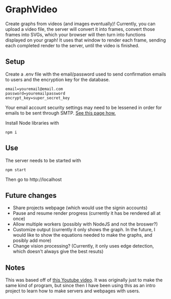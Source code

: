 # GraphVideo
Create graphs from videos (and images eventually)!
Currently, you can upload a video file, the server will convert it into frames, convert those frames into SVGs, which your browser will then turn into functions displayed on your graph! It uses that window to render each frame, sending each completed render to the server, until the video is finished.

## Setup
Create a .env file with the email/password used to send confirmation emails to users and the encryption key for the database.
```
email=youremail@email.com
password=youremailpassword
encrypt_key=super_secret_key
```
Your email account security settings may need to be lessened in order for emails to be sent through SMTP. [See this page how.](https://support.google.com/accounts/answer/6010255?hl=en#zippy=)

Install Node libraries with
```
npm i
```

## Use
The server needs to be started with
```
npm start
```
Then go to http://localhost

## Future changes
- Share projects webpage (which would use the signin accounts)
- Pause and resume render progress (currently it has be rendered all at once)
- Allow multiple workers (possibly with NodeJS and not the broswer?)
- Customize output (currently it only shows the graph. In the future, I would like to show the equations needed to make the graphs, and posibly add more)
- Change vision processing? (Currently, it only uses edge detection, which doesn't always give the best resuts)

## Notes
This was based off of [this Youtube video](https://www.youtube.com/watch?v=BQvBq3K50u8&list=PLDBGIJ3hJ1-smfNoX4GzJlkfLLqSAcBuV&index=9).
It was originally just to make the same kind of program, but since then I have been using this as an intro project to learn how to make servers and webpages with users.
